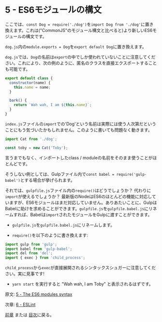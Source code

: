 # 5 - ES6モジュールの構文

ここでは、`const Dog = require('./dog')`を`import Dog from './dog'`に置き換えます。これは("CommonJS"のモジュール構文と比べると)より新しいES6モジュールの構文です。

`dog.js`内の`module.exports = Dog`を`export default Dog`に置き換えます。

`dog.js`では、`Dog`の名前は`export`の中でしか使われていないことに注意してください。これにより、次の例のように、匿名のクラスを直接エクスポートすることも可能です。

```javascript
export default class {
  constructor(name) {
    this.name = name;
  }

  bark() {
    return `Wah wah, I am ${this.name}`;
  }
}
```

`index.js`ファイルの`import`での'Dog'という名前は実際には使う人次第だということにもう気づいたかもしれません。このように書いても問題なく動きます。

```javascript
import Cat from './dog';

const toby = new Cat('Toby');
```

言うまでもなく、インポートしたclass / moduleの名前をそのまま使うことがほとんどです。

そうしない例としては、Gulpファイル内で`const babel = require('gulp-babel')`とする場合が挙げられます。

それでは、`gulpfile.js`ファイル内の`require()`はどうでしょうか？
代わりに`import`が使えるでしょうか？ 最新版のNodeはES6のほとんどの機能に対応していますが、ES6モジュールはまだ対応していません。ありあたいことに、GulpはBabelに助けを求めることができます。`gulpfile.js`を`gulpfile.babel.js`にリネームすれば、Babelは`import`されたモジュールをGulpに渡すことができます。

- `gulpfile.js`を`gulpfile.babel.js`にリネームします。

- `require()`を以下のように書き換えます:

```javascript
import gulp from 'gulp';
import babel from 'gulp-babel';
import del from 'del';
import { exec } from 'child_process';
```

`child_process`から`exec`が直接展開されるシンタックスシュガーに注意してください。実に見事です!

- `yarn start` を実行すると "Wah wah, I am Toby" と表示されるはずです。

原文: [5 - The ES6 modules syntax](https://github.com/verekia/js-stack-from-scratch/tree/master/tutorial/5-es6-modules-syntax)

次章: [6 - ESLint](/tutorial/6-eslint)

[前章](/tutorial/4-es6-syntax-class) または [目次](https://github.com/verekia/js-stack-from-scratch)に戻る。
